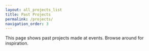 ```yaml
---
layout: all_projects_list
title: Past Projects
permalink: /projects/
navigation_order: 3
---
```


This page shows past projects made at events. Browse around for inspiration.

